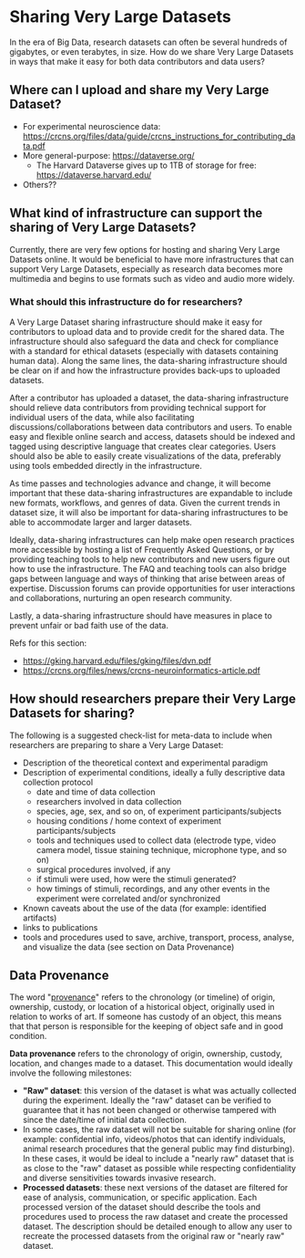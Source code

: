 # Sharing Very Large Datasets

In the era of Big Data, research datasets can often be several hundreds of gigabytes, or even terabytes, in size. How do we share Very Large Datasets in ways that make it easy for both data contributors and data users?

## Where can I upload and share my Very Large Dataset?

 - For experimental neuroscience data: https://crcns.org/files/data/guide/crcns_instructions_for_contributing_data.pdf
 - More general-purpose: https://dataverse.org/
   - The Harvard Dataverse gives up to 1TB of storage for free: https://dataverse.harvard.edu/
 - Others??
 
## What kind of infrastructure can support the sharing of Very Large Datasets?

Currently, there are very few options for hosting and sharing Very Large Datasets online. It would be beneficial to have more infrastructures that can support Very Large Datasets, especially as research data becomes more multimedia and begins to use formats such as video and audio more widely. 

### What should this infrastructure do for researchers?

A Very Large Dataset sharing infrastructure should make it easy for contributors to upload data and to provide credit for the shared data. The infrastructure should also safeguard the data and check for compliance with a standard for ethical datasets (especially with datasets containing human data). Along the same lines, the data-sharing infrastructure should be clear on if and how the infrastructure provides back-ups to uploaded datasets. 

After a contributor has uploaded a dataset, the data-sharing infrastructure should relieve data contributors from providing technical support for individual users of the data, while also facilitating discussions/collaborations between data contributors and users. To enable easy and flexible online search and access, datasets should be indexed and tagged using descriptive language that creates clear categories. Users should also be able to easily create visualizations of the data, preferably using tools embedded directly in the infrastructure. 

As time passes and technologies advance and change, it will become important that these data-sharing infrastructures are expandable to include new formats, workflows, and genres of data. Given the current trends in dataset size, it will also be important for data-sharing infrastructures to be able to accommodate larger and larger datasets. 

Ideally, data-sharing infrastructures can help make open research practices more accessible by hosting a list of Frequently Asked Questions, or by providing teaching tools to help new contributors and new users figure out how to use the infrastructure. The FAQ and teaching tools can also bridge gaps between language and ways of thinking that arise between areas of expertise. Discussion forums can provide opportunities for user interactions and collaborations, nurturing an open research community. 

Lastly, a data-sharing infrastructure should have measures in place to prevent unfair or bad faith use of the data. 

 Refs for this section: 
 - https://gking.harvard.edu/files/gking/files/dvn.pdf
 - https://crcns.org/files/news/crcns-neuroinformatics-article.pdf

## How should researchers prepare their Very Large Datasets for sharing?

The following is a suggested check-list for meta-data to include when researchers are preparing to share a Very Large Dataset:
 - Description of the theoretical context and experimental paradigm
 - Description of experimental conditions, ideally a fully descriptive data collection protocol
   - date and time of data collection
   - researchers involved in data collection
   - species, age, sex, and so on, of experiment participants/subjects
   - housing conditions / home context of experiment participants/subjects
   - tools and techniques used to collect data (electrode type, video camera model, tissue staining technique, microphone type, and so on)
   - surgical procedures involved, if any
   - if stimuli were used, how were the stimuli generated?
   - how timings of stimuli, recordings, and any other events in the experiment were correlated and/or synchronized
 - Known caveats about the use of the data (for example: identified artifacts)
 - links to publications
 - tools and procedures used to save, archive, transport, process, analyse, and visualize the data (see section on Data Provenance)

## Data Provenance

The word "[provenance](https://en.wikipedia.org/wiki/Provenance)" refers to the chronology (or timeline) of origin, ownership, custody, or location of a historical object, originally used in relation to works of art. If someone has custody of an object, this means that that person is responsible for the keeping of object safe and in good condition. 

**Data provenance** refers to the chronology of origin, ownership, custody, location, and changes made to a dataset. This documentation would ideally involve the following milestones:
 - **"Raw" dataset**: this version of the dataset is what was actually collected during the experiment. Ideally the "raw" dataset can be verified to guarantee that it has not been changed or otherwise tampered with since the date/time of initial data collection. 
 - In some cases, the raw dataset will not be suitable for sharing online (for example: confidential info, videos/photos that can identify individuals, animal research procedures that the general public may find disturbing). In these cases, it would be ideal to include a "nearly raw" dataset that is as close to the "raw" dataset as possible while respecting confidentiality and diverse sensitivities towards invasive research. 
 - **Processed datasets**: these next versions of the dataset are filtered for ease of analysis, communication, or specific application. Each processed version of the dataset should describe the tools and procedures used to process the raw dataset and create the processed dataset. The description should be detailed enough to allow any user to recreate the processed datasets from the original raw or "nearly raw" dataset. 
